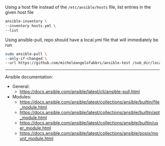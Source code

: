 Using a host file instead of the `/etc/ansible/hosts` file, list entries in the given host file
```bash
ansible-inventory \
--inventory hosts.yml \
--list
```

Using ansible-pull, repo should have a local.yml file that will immediately be run
```bash
sudo ansible-pull \
--only-if-changed \
--url https://github.com/micheleangelofabbri/ansible-test /sub_dir/local.yml
```
---
Ansible documentation:
- General:
  - https://docs.ansible.com/ansible/latest/cli/ansible-pull.html
- Modules:
  - https://docs.ansible.com/ansible/latest/collections/ansible/builtin/file_module.html
  - https://docs.ansible.com/ansible/latest/collections/ansible/builtin/apt_module.html
  - https://docs.ansible.com/ansible/latest/collections/ansible/builtin/user_module.html
  - https://docs.ansible.com/ansible/latest/collections/ansible/posix/mount_module.html
